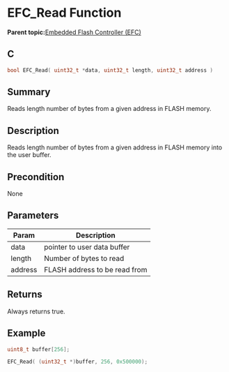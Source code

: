 # EFC\_Read Function

**Parent topic:**[Embedded Flash Controller \(EFC\)](GUID-9D57DC2E-2BF0-4D75-9E5E-FE57C7CDCC4C.md)

## C

```c
bool EFC_Read( uint32_t *data, uint32_t length, uint32_t address )
```

## Summary

Reads length number of bytes from a given address in FLASH memory.

## Description

Reads length number of bytes from a given address in FLASH memory into the user buffer.

## Precondition

None

## Parameters

|Param|Description|
|-----|-----------|
|data|pointer to user data buffer|
|length|Number of bytes to read|
|address|FLASH address to be read from|

## Returns

Always returns true.

## Example

```c
uint8_t buffer[256];

EFC_Read( (uint32_t *)buffer, 256, 0x500000);
```

